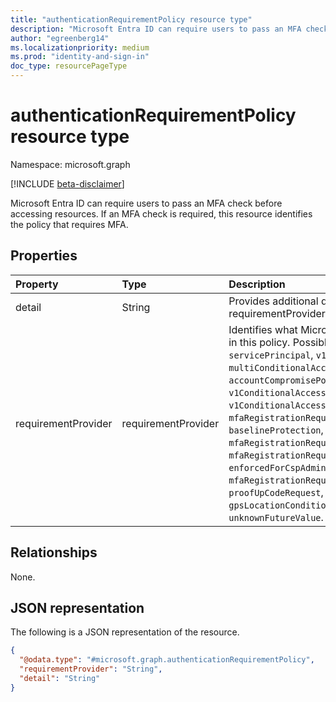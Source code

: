```yaml
---
title: "authenticationRequirementPolicy resource type"
description: "Microsoft Entra ID can require users to pass an MFA check before accessing resources. If an MFA check is required, this resource identifies the policy that requires MFA."
author: "egreenberg14"
ms.localizationpriority: medium
ms.prod: "identity-and-sign-in"
doc_type: resourcePageType
---
```


# authenticationRequirementPolicy resource type

Namespace: microsoft.graph

[!INCLUDE [beta-disclaimer](../../includes/beta-disclaimer.md)]

Microsoft Entra ID can require users to pass an MFA check before accessing resources. If an MFA check is required, this resource identifies the policy that requires MFA. 


## Properties
|Property|Type|Description|
|:---|:---|:---|
|detail|String|Provides additional detail on the feature identified in requirementProvider.|
|requirementProvider|requirementProvider|Identifies what Microsoft Entra feature requires MFA in this policy. Possible values are: `user`, `request`, `servicePrincipal`, `v1ConditionalAccess`, `multiConditionalAccess`, `tenantSessionRiskPolicy`, `accountCompromisePolicies`, `v1ConditionalAccessDependency`, `v1ConditionalAccessPolicyIdRequested`, `mfaRegistrationRequiredByIdentityProtectionPolicy`, `baselineProtection`, `mfaRegistrationRequiredByBaselineProtection`, `mfaRegistrationRequiredByMultiConditionalAccess`, `enforcedForCspAdmins`, `securityDefaults`, `mfaRegistrationRequiredBySecurityDefaults`, `proofUpCodeRequest`, `crossTenantOutboundRule`, `gpsLocationCondition`, `riskBasedPolicy`, `unknownFutureValue`.|

## Relationships
None.

## JSON representation
The following is a JSON representation of the resource.
<!-- {
  "blockType": "resource",
  "@odata.type": "microsoft.graph.authenticationRequirementPolicy"
}
-->
``` json
{
  "@odata.type": "#microsoft.graph.authenticationRequirementPolicy",
  "requirementProvider": "String",
  "detail": "String"
}
```
